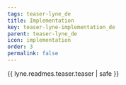 ```yaml
---
tags: teaser-lyne_de
title: Implementation
key: teaser-lyne-implementation_de
parent: teaser-lyne_de
icon: implementation
order: 3
permalink: false  
---
```

{{ lyne.readmes.teaser.teaser | safe }}


